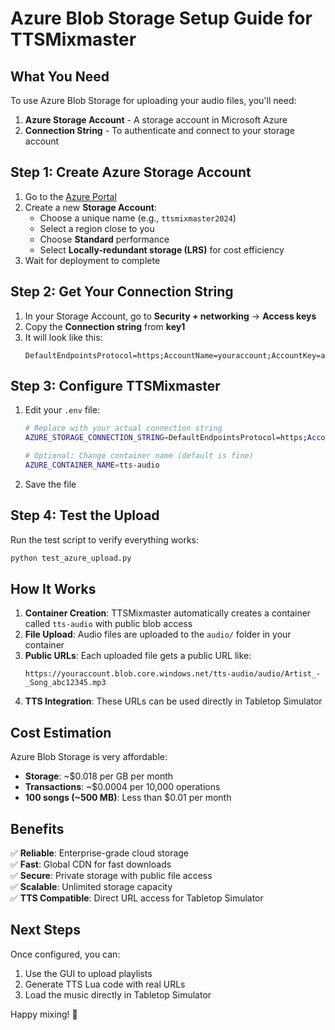 # Azure Blob Storage Setup Guide for TTSMixmaster

## What You Need

To use Azure Blob Storage for uploading your audio files, you'll need:

1. **Azure Storage Account** - A storage account in Microsoft Azure
2. **Connection String** - To authenticate and connect to your storage account

## Step 1: Create Azure Storage Account

1. Go to the [Azure Portal](https://portal.azure.com)
2. Create a new **Storage Account**:
   - Choose a unique name (e.g., `ttsmixmaster2024`)
   - Select a region close to you
   - Choose **Standard** performance
   - Select **Locally-redundant storage (LRS)** for cost efficiency
3. Wait for deployment to complete

## Step 2: Get Your Connection String

1. In your Storage Account, go to **Security + networking** → **Access keys**
2. Copy the **Connection string** from **key1**
3. It will look like this:
   ```
   DefaultEndpointsProtocol=https;AccountName=youraccount;AccountKey=abc123...;EndpointSuffix=core.windows.net
   ```

## Step 3: Configure TTSMixmaster

1. Edit your `.env` file:
   ```bash
   # Replace with your actual connection string
   AZURE_STORAGE_CONNECTION_STRING=DefaultEndpointsProtocol=https;AccountName=youraccount;AccountKey=abc123...;EndpointSuffix=core.windows.net
   
   # Optional: Change container name (default is fine)
   AZURE_CONTAINER_NAME=tts-audio
   ```

2. Save the file

## Step 4: Test the Upload

Run the test script to verify everything works:

```bash
python test_azure_upload.py
```

## How It Works

1. **Container Creation**: TTSMixmaster automatically creates a container called `tts-audio` with public blob access
2. **File Upload**: Audio files are uploaded to the `audio/` folder in your container
3. **Public URLs**: Each uploaded file gets a public URL like:
   ```
   https://youraccount.blob.core.windows.net/tts-audio/audio/Artist_-_Song_abc12345.mp3
   ```
4. **TTS Integration**: These URLs can be used directly in Tabletop Simulator

## Cost Estimation

Azure Blob Storage is very affordable:
- **Storage**: ~$0.018 per GB per month
- **Transactions**: ~$0.0004 per 10,000 operations
- **100 songs (~500 MB)**: Less than $0.01 per month

## Benefits

✅ **Reliable**: Enterprise-grade cloud storage  
✅ **Fast**: Global CDN for fast downloads  
✅ **Secure**: Private storage with public file access  
✅ **Scalable**: Unlimited storage capacity  
✅ **TTS Compatible**: Direct URL access for Tabletop Simulator  

## Next Steps

Once configured, you can:
1. Use the GUI to upload playlists
2. Generate TTS Lua code with real URLs
3. Load the music directly in Tabletop Simulator

Happy mixing! 🎵

